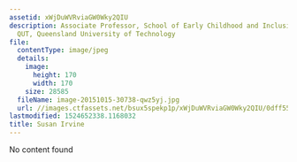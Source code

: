 ```yaml
---
assetid: xWjDuWVRviaGW0Wky2QIU
description: Associate Professor, School of Early Childhood and Inclusive Education,
  QUT, Queensland University of Technology
file:
  contentType: image/jpeg
  details:
    image:
      height: 170
      width: 170
    size: 28585
  fileName: image-20151015-30738-qwz5yj.jpg
  url: //images.ctfassets.net/bsux5spekp1p/xWjDuWVRviaGW0Wky2QIU/0dff555d73f4fa318e443a43ffa3ad84/image-20151015-30738-qwz5yj.jpg
lastmodified: 1524652338.1168032
title: Susan Irvine
---
```

No content found